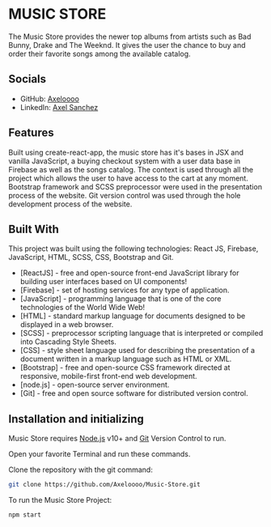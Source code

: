 # MUSIC STORE

The Music Store provides the newer top albums from artists such as Bad Bunny, Drake and The Weeknd. It gives the user the chance to buy and order their favorite songs among the available catalog.

## Socials

- GitHub: [Axeloooo](https://github.com/Axeloooo)
- LinkedIn: [Axel Sanchez](https://www.linkedin.com/in/axel-s%C3%A1nchez-a1089b23a/)

## Features

Built using create-react-app, the music store has it's bases in JSX and vanilla JavaScript, a buying checkout system with a user data base in Firebase as well as the songs catalog.
The context is used through all the project which allows the user to have access to the cart at any moment.
Bootstrap framework and SCSS preprocessor were used in the presentation process of the website.
Git version control was used through the hole development process of the website.

## Built With

This project was built using the following technologies: React JS, Firebase, JavaScript, HTML, SCSS, CSS, Bootstrap and Git.

- [ReactJS] - free and open-source front-end JavaScript library for building user interfaces based on UI components!
- [Firebase] - set of hosting services for any type of application.
- [JavaScript] - programming language that is one of the core technologies of the World Wide Web!
- [HTML] - standard markup language for documents designed to be displayed in a web browser.
- [SCSS] - preprocessor scripting language that is interpreted or compiled into Cascading Style Sheets.
- [CSS] - style sheet language used for describing the presentation of a document written in a markup language such as HTML or XML.
- [Bootstrap] - free and open-source CSS framework directed at responsive, mobile-first front-end web development.
- [node.js] - open-source server environment.
- [Git] - free and open source software for distributed version control.

## Installation and initializing

Music Store requires [Node.js](https://nodejs.org/) v10+ and [Git](https://git-scm.com/) Version Control to run.

Open your favorite Terminal and run these commands.

Clone the repository with the git command:

```sh
git clone https://github.com/Axeloooo/Music-Store.git
```

To run the Music Store Project:

```sh
npm start
```
